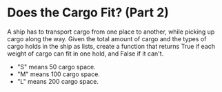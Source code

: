 # Does the Cargo Fit? (Part 2)
A ship has to transport cargo from one place to another, while picking up cargo along the way. Given the total amount of cargo and the types of cargo holds in the ship as lists, create a function that returns True if each weight of cargo can fit in one hold, and False if it can't.

* "S" means 50 cargo space.
* "M" means 100 cargo space.
* "L" means 200 cargo space.